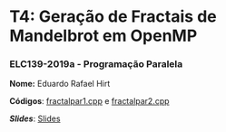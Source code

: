 # T4: Geração de Fractais de Mandelbrot em OpenMP

### ELC139-2019a - Programação Paralela

**Nome:** Eduardo Rafael Hirt

**Códigos**: [fractalpar1.cpp](/trabalhos/t4/fractalParallel/fractalpar1.cpp) e [fractalpar2.cpp](/trabalhos/t4/fractalParallel/fractalpar2.cpp)

***Slides***: [Slides](/Resultados/t4.pdf)